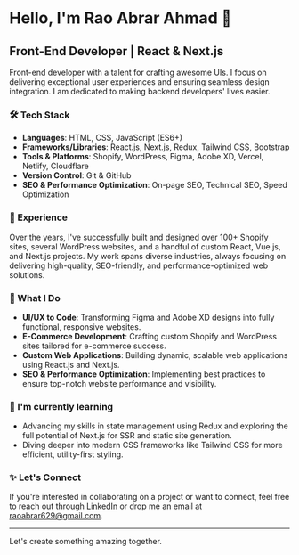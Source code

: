 # Hello, I'm Rao Abrar Ahmad 👋

## Front-End Developer | React & Next.js

Front-end developer with a talent for crafting awesome UIs. I focus on delivering exceptional user experiences and ensuring seamless design integration. I am dedicated to making backend developers' lives easier.

### 🛠 Tech Stack
- **Languages**: HTML, CSS, JavaScript (ES6+)
- **Frameworks/Libraries**: React.js, Next.js, Redux, Tailwind CSS, Bootstrap
- **Tools & Platforms**: Shopify, WordPress, Figma, Adobe XD, Vercel, Netlify, Cloudflare
- **Version Control**: Git & GitHub
- **SEO & Performance Optimization**: On-page SEO, Technical SEO, Speed Optimization

### 💼 Experience
Over the years, I've successfully built and designed over 100+ Shopify sites, several WordPress websites, and a handful of custom React, Vue.js, and Next.js projects. My work spans diverse industries, always focusing on delivering high-quality, SEO-friendly, and performance-optimized web solutions.

### 🚀 What I Do
- **UI/UX to Code**: Transforming Figma and Adobe XD designs into fully functional, responsive websites.
- **E-Commerce Development**: Crafting custom Shopify and WordPress sites tailored for e-commerce success.
- **Custom Web Applications**: Building dynamic, scalable web applications using React.js and Next.js.
- **SEO & Performance Optimization**: Implementing best practices to ensure top-notch website performance and visibility.

### 🌱 I'm currently learning
- Advancing my skills in state management using Redux and exploring the full potential of Next.js for SSR and static site generation.
- Diving deeper into modern CSS frameworks like Tailwind CSS for more efficient, utility-first styling.

### ✨ Let's Connect
If you're interested in collaborating on a project or want to connect, feel free to reach out through [LinkedIn](https://www.linkedin.com/in/rao-abrar-ahmad/) or drop me an email at [raoabrar629@gmail.com](mailto:raoabrar629@gmail.com).

---

Let's create something amazing together.
